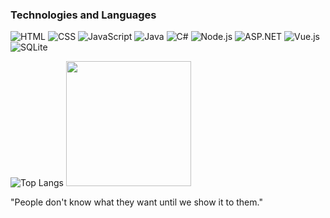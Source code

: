 ### Technologies and Languages
![HTML](https://img.shields.io/badge/HTML-%23E34F26.svg?style=for-the-badge&logo=html5&logoColor=white)
![CSS](https://img.shields.io/badge/CSS-%231572B6.svg?style=for-the-badge&logo=css3&logoColor=white)
![JavaScript](https://img.shields.io/badge/JavaScript-%23F7DF1E.svg?style=for-the-badge&logo=javascript&logoColor=black)
![Java](https://img.shields.io/badge/Java-%23F7DF1E.svg?style=for-the-badge&logo=java&logoColor=red)
![C#](https://img.shields.io/badge/C%23-%23239120.svg?style=for-the-badge&logo=c-sharp&logoColor=white)
![Node.js](https://img.shields.io/badge/Node.js-%23339933.svg?style=for-the-badge&logo=node.js&logoColor=white)
![ASP.NET](https://img.shields.io/badge/ASP.NET-%23239120.svg?style=for-the-badge&logo=aspdotnet&logoColor=white)
![Vue.js](https://img.shields.io/badge/Vue.js-%2335495e.svg?style=for-the-badge&logo=vue.js&logoColor=%234FC08D)
![SQLite](https://img.shields.io/badge/SQLite-%2307405e.svg?style=for-the-badge&logo=sqlite&logoColor=white)


![Top Langs](https://github-readme-stats.vercel.app/api/top-langs/?username=hpsouza1&layout=compact)
<img src="https://i.pinimg.com/originals/1a/42/94/1a429405f81058fcbadeee192039a9de.gif" alt=" " width="200">




"People don't know what they want until we show it to them."
